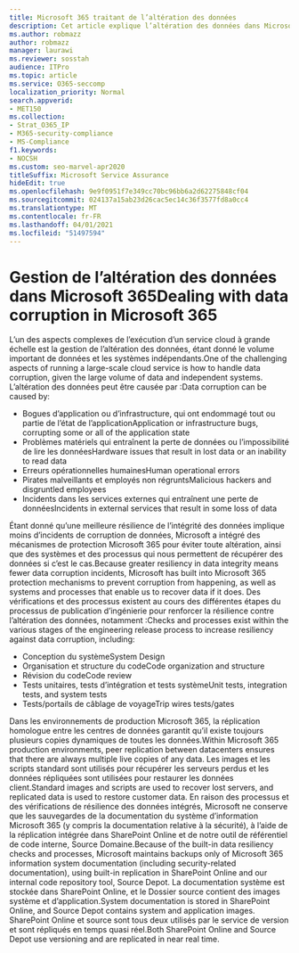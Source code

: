 ```yaml
---
title: Microsoft 365 traitant de l’altération des données
description: Cet article explique l’altération des données dans Microsoft 365 et les efforts déployés par Microsoft pour empêcher et récupérer des données.
ms.author: robmazz
author: robmazz
manager: laurawi
ms.reviewer: sosstah
audience: ITPro
ms.topic: article
ms.service: O365-seccomp
localization_priority: Normal
search.appverid:
- MET150
ms.collection:
- Strat_O365_IP
- M365-security-compliance
- MS-Compliance
f1.keywords:
- NOCSH
ms.custom: seo-marvel-apr2020
titleSuffix: Microsoft Service Assurance
hideEdit: true
ms.openlocfilehash: 9e9f0951f7e349cc70bc96bb6a2d62275848cf04
ms.sourcegitcommit: 024137a15ab23d26cac5ec14c36f3577fd8a0cc4
ms.translationtype: MT
ms.contentlocale: fr-FR
ms.lasthandoff: 04/01/2021
ms.locfileid: "51497594"
---
```

# <a name="dealing-with-data-corruption-in-microsoft-365"></a><span data-ttu-id="f572e-103">Gestion de l’altération des données dans Microsoft 365</span><span class="sxs-lookup"><span data-stu-id="f572e-103">Dealing with data corruption in Microsoft 365</span></span>

<span data-ttu-id="f572e-104">L’un des aspects complexes de l’exécution d’un service cloud à grande échelle est la gestion de l’altération des données, étant donné le volume important de données et les systèmes indépendants.</span><span class="sxs-lookup"><span data-stu-id="f572e-104">One of the challenging aspects of running a large-scale cloud service is how to handle data corruption, given the large volume of data and independent systems.</span></span> <span data-ttu-id="f572e-105">L’altération des données peut être causée par :</span><span class="sxs-lookup"><span data-stu-id="f572e-105">Data corruption can be caused by:</span></span>

- <span data-ttu-id="f572e-106">Bogues d’application ou d’infrastructure, qui ont endommagé tout ou partie de l’état de l’application</span><span class="sxs-lookup"><span data-stu-id="f572e-106">Application or infrastructure bugs, corrupting some or all of the application state</span></span>
- <span data-ttu-id="f572e-107">Problèmes matériels qui entraînent la perte de données ou l’impossibilité de lire les données</span><span class="sxs-lookup"><span data-stu-id="f572e-107">Hardware issues that result in lost data or an inability to read data</span></span>
- <span data-ttu-id="f572e-108">Erreurs opérationnelles humaines</span><span class="sxs-lookup"><span data-stu-id="f572e-108">Human operational errors</span></span>
- <span data-ttu-id="f572e-109">Pirates malveillants et employés non régrunts</span><span class="sxs-lookup"><span data-stu-id="f572e-109">Malicious hackers and disgruntled employees</span></span>
- <span data-ttu-id="f572e-110">Incidents dans les services externes qui entraînent une perte de données</span><span class="sxs-lookup"><span data-stu-id="f572e-110">Incidents in external services that result in some loss of data</span></span>

<span data-ttu-id="f572e-111">Étant donné qu’une meilleure résilience de l’intégrité des données implique moins d’incidents de corruption de données, Microsoft a intégré des mécanismes de protection Microsoft 365 pour éviter toute altération, ainsi que des systèmes et des processus qui nous permettent de récupérer des données si c’est le cas.</span><span class="sxs-lookup"><span data-stu-id="f572e-111">Because greater resiliency in data integrity means fewer data corruption incidents, Microsoft has built into Microsoft 365 protection mechanisms to prevent corruption from happening, as well as systems and processes that enable us to recover data if it does.</span></span> <span data-ttu-id="f572e-112">Des vérifications et des processus existent au cours des différentes étapes du processus de publication d’ingénierie pour renforcer la résilience contre l’altération des données, notamment :</span><span class="sxs-lookup"><span data-stu-id="f572e-112">Checks and processes exist within the various stages of the engineering release process to increase resiliency against data corruption, including:</span></span>

- <span data-ttu-id="f572e-113">Conception du système</span><span class="sxs-lookup"><span data-stu-id="f572e-113">System Design</span></span>
- <span data-ttu-id="f572e-114">Organisation et structure du code</span><span class="sxs-lookup"><span data-stu-id="f572e-114">Code organization and structure</span></span>
- <span data-ttu-id="f572e-115">Révision du code</span><span class="sxs-lookup"><span data-stu-id="f572e-115">Code review</span></span>
- <span data-ttu-id="f572e-116">Tests unitaires, tests d’intégration et tests système</span><span class="sxs-lookup"><span data-stu-id="f572e-116">Unit tests, integration tests, and system tests</span></span>
- <span data-ttu-id="f572e-117">Tests/portails de câblage de voyage</span><span class="sxs-lookup"><span data-stu-id="f572e-117">Trip wires tests/gates</span></span>

<span data-ttu-id="f572e-118">Dans les environnements de production Microsoft 365, la réplication homologue entre les centres de données garantit qu’il existe toujours plusieurs copies dynamiques de toutes les données.</span><span class="sxs-lookup"><span data-stu-id="f572e-118">Within Microsoft 365 production environments, peer replication between datacenters ensures that there are always multiple live copies of any data.</span></span> <span data-ttu-id="f572e-119">Les images et les scripts standard sont utilisés pour récupérer les serveurs perdus et les données répliquées sont utilisées pour restaurer les données client.</span><span class="sxs-lookup"><span data-stu-id="f572e-119">Standard images and scripts are used to recover lost servers, and replicated data is used to restore customer data.</span></span> <span data-ttu-id="f572e-120">En raison des processus et des vérifications de résilience des données intégrés, Microsoft ne conserve que les sauvegardes de la documentation du système d’information Microsoft 365 (y compris la documentation relative à la sécurité), à l’aide de la réplication intégrée dans SharePoint Online et de notre outil de référentiel de code interne, Source Domaine.</span><span class="sxs-lookup"><span data-stu-id="f572e-120">Because of the built-in data resiliency checks and processes, Microsoft maintains backups only of Microsoft 365 information system documentation (including security-related documentation), using built-in replication in SharePoint Online and our internal code repository tool, Source Depot.</span></span> <span data-ttu-id="f572e-121">La documentation système est stockée dans SharePoint Online, et le Dossier source contient des images système et d’application.</span><span class="sxs-lookup"><span data-stu-id="f572e-121">System documentation is stored in SharePoint Online, and Source Depot contains system and application images.</span></span> <span data-ttu-id="f572e-122">SharePoint Online et source sont tous deux utilisés par le service de version et sont répliqués en temps quasi réel.</span><span class="sxs-lookup"><span data-stu-id="f572e-122">Both SharePoint Online and Source Depot use versioning and are replicated in near real time.</span></span>
